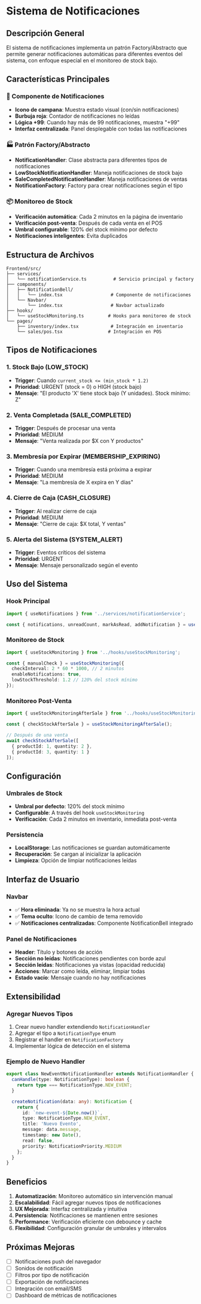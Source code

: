 # Sistema de Notificaciones

## Descripción General

El sistema de notificaciones implementa un patrón Factory/Abstracto que permite generar notificaciones automáticas para diferentes eventos del sistema, con enfoque especial en el monitoreo de stock bajo.

## Características Principales

### 🔔 Componente de Notificaciones
- **Icono de campana**: Muestra estado visual (con/sin notificaciones)
- **Burbuja roja**: Contador de notificaciones no leídas
- **Lógica +99**: Cuando hay más de 99 notificaciones, muestra "+99"
- **Interfaz centralizada**: Panel desplegable con todas las notificaciones

### 🏭 Patrón Factory/Abstracto
- **NotificationHandler**: Clase abstracta para diferentes tipos de notificaciones
- **LowStockNotificationHandler**: Maneja notificaciones de stock bajo
- **SaleCompletedNotificationHandler**: Maneja notificaciones de ventas
- **NotificationFactory**: Factory para crear notificaciones según el tipo

### 📦 Monitoreo de Stock
- **Verificación automática**: Cada 2 minutos en la página de inventario
- **Verificación post-venta**: Después de cada venta en el POS
- **Umbral configurable**: 120% del stock mínimo por defecto
- **Notificaciones inteligentes**: Evita duplicados

## Estructura de Archivos

```
Frontend/src/
├── services/
│   └── notificationService.ts          # Servicio principal y factory
├── components/
│   ├── NotificationBell/
│   │   └── index.tsx                  # Componente de notificaciones
│   └── Navbar/
│       └── index.tsx                  # Navbar actualizado
├── hooks/
│   └── useStockMonitoring.ts         # Hooks para monitoreo de stock
└── pages/
    ├── inventory/index.tsx            # Integración en inventario
    └── sales/pos.tsx                 # Integración en POS
```

## Tipos de Notificaciones

### 1. Stock Bajo (LOW_STOCK)
- **Trigger**: Cuando `current_stock <= (min_stock * 1.2)`
- **Prioridad**: URGENT (stock = 0) o HIGH (stock bajo)
- **Mensaje**: "El producto 'X' tiene stock bajo (Y unidades). Stock mínimo: Z"

### 2. Venta Completada (SALE_COMPLETED)
- **Trigger**: Después de procesar una venta
- **Prioridad**: MEDIUM
- **Mensaje**: "Venta realizada por $X con Y productos"

### 3. Membresía por Expirar (MEMBERSHIP_EXPIRING)
- **Trigger**: Cuando una membresía está próxima a expirar
- **Prioridad**: MEDIUM
- **Mensaje**: "La membresía de X expira en Y días"

### 4. Cierre de Caja (CASH_CLOSURE)
- **Trigger**: Al realizar cierre de caja
- **Prioridad**: MEDIUM
- **Mensaje**: "Cierre de caja: $X total, Y ventas"

### 5. Alerta del Sistema (SYSTEM_ALERT)
- **Trigger**: Eventos críticos del sistema
- **Prioridad**: URGENT
- **Mensaje**: Mensaje personalizado según el evento

## Uso del Sistema

### Hook Principal
```typescript
import { useNotifications } from '../services/notificationService';

const { notifications, unreadCount, markAsRead, addNotification } = useNotifications();
```

### Monitoreo de Stock
```typescript
import { useStockMonitoring } from '../hooks/useStockMonitoring';

const { manualCheck } = useStockMonitoring({
  checkInterval: 2 * 60 * 1000, // 2 minutos
  enableNotifications: true,
  lowStockThreshold: 1.2 // 120% del stock mínimo
});
```

### Monitoreo Post-Venta
```typescript
import { useStockMonitoringAfterSale } from '../hooks/useStockMonitoring';

const { checkStockAfterSale } = useStockMonitoringAfterSale();

// Después de una venta
await checkStockAfterSale([
  { productId: 1, quantity: 2 },
  { productId: 3, quantity: 1 }
]);
```

## Configuración

### Umbrales de Stock
- **Umbral por defecto**: 120% del stock mínimo
- **Configurable**: A través del hook `useStockMonitoring`
- **Verificación**: Cada 2 minutos en inventario, inmediata post-venta

### Persistencia
- **LocalStorage**: Las notificaciones se guardan automáticamente
- **Recuperación**: Se cargan al inicializar la aplicación
- **Limpieza**: Opción de limpiar notificaciones leídas

## Interfaz de Usuario

### Navbar
- ✅ **Hora eliminada**: Ya no se muestra la hora actual
- ✅ **Tema oculto**: Icono de cambio de tema removido
- ✅ **Notificaciones centralizadas**: Componente NotificationBell integrado

### Panel de Notificaciones
- **Header**: Título y botones de acción
- **Sección no leídas**: Notificaciones pendientes con borde azul
- **Sección leídas**: Notificaciones ya vistas (opacidad reducida)
- **Acciones**: Marcar como leída, eliminar, limpiar todas
- **Estado vacío**: Mensaje cuando no hay notificaciones

## Extensibilidad

### Agregar Nuevos Tipos
1. Crear nuevo handler extendiendo `NotificationHandler`
2. Agregar el tipo a `NotificationType` enum
3. Registrar el handler en `NotificationFactory`
4. Implementar lógica de detección en el sistema

### Ejemplo de Nuevo Handler
```typescript
export class NewEventNotificationHandler extends NotificationHandler {
  canHandle(type: NotificationType): boolean {
    return type === NotificationType.NEW_EVENT;
  }

  createNotification(data: any): Notification {
    return {
      id: `new-event-${Date.now()}`,
      type: NotificationType.NEW_EVENT,
      title: 'Nuevo Evento',
      message: data.message,
      timestamp: new Date(),
      read: false,
      priority: NotificationPriority.MEDIUM
    };
  }
}
```

## Beneficios

1. **Automatización**: Monitoreo automático sin intervención manual
2. **Escalabilidad**: Fácil agregar nuevos tipos de notificaciones
3. **UX Mejorada**: Interfaz centralizada y intuitiva
4. **Persistencia**: Notificaciones se mantienen entre sesiones
5. **Performance**: Verificación eficiente con debounce y cache
6. **Flexibilidad**: Configuración granular de umbrales y intervalos

## Próximas Mejoras

- [ ] Notificaciones push del navegador
- [ ] Sonidos de notificación
- [ ] Filtros por tipo de notificación
- [ ] Exportación de notificaciones
- [ ] Integración con email/SMS
- [ ] Dashboard de métricas de notificaciones

